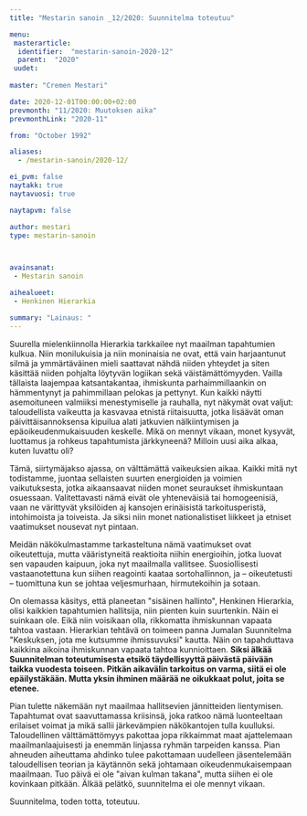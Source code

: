 ```yaml
---
title: "Mestarin sanoin _12/2020: Suunnitelma toteutuu"

menu:
 masterarticle:
  identifier:  "mestarin-sanoin-2020-12"
  parent:  "2020"
 uudet:
 
master: "Cremen Mestari"

date: 2020-12-01T00:00:00+02:00
prevmonth: "11/2020: Muutoksen aika"
prevmonthLink: "2020-11"

from: "October 1992"

aliases:
  - /mestarin-sanoin/2020-12/

ei_pvm: false
naytakk: true
naytavuosi: true

naytapvm: false

author: mestari
type: mestarin-sanoin



avainsanat:
 - Mestarin sanoin

aihealueet:
 - Henkinen Hierarkia

summary: "Lainaus: "
---
```

Suurella mielenkiinnolla Hierarkia tarkkailee nyt maailman tapahtumien kulkua. Niin monilukuisia ja niin moninaisia ne ovat, että vain harjaantunut silmä ja ymmärtäväinen mieli saattavat nähdä niiden yhteydet ja siten käsittää niiden pohjalta löytyvän logiikan sekä väistämättömyyden. Vailla tällaista laajempaa katsantakantaa, ihmiskunta parhaimmillaankin on hämmentynyt ja pahimmillaan pelokas ja pettynyt. Kun kaikki näytti asemoituneen valmiiksi menestymiselle ja rauhalla, nyt näkymät ovat valjut: taloudellista vaikeutta ja kasvavaa etnistä riitaisuutta, jotka lisäävät oman päivittäisannoksensa kipuilua alati jatkuvien nälkiintymisen ja epäoikeudenmukaisuuden keskelle. Mikä on mennyt vikaan, monet kysyvät, luottamus ja rohkeus tapahtumista järkkyneenä? Milloin uusi aika alkaa, kuten luvattu oli?

Tämä, siirtymäjakso ajassa, on välttämättä vaikeuksien aikaa. Kaikki mitä nyt todistamme, juontaa sellaisten suurten energioiden ja voimien vaikutuksesta, jotka aikaansaavat niiden monet seuraukset ihmiskuntaan osuessaan. Valitettavasti nämä eivät ole yhteneväisiä tai homogeenisiä, vaan ne värittyvät yksilöiden aj kansojen erinäisistä tarkoitusperistä, intohimoista ja toiveista. Ja siksi niin monet nationalistiset liikkeet ja etniset vaatimukset nousevat nyt pintaan.

Meidän näkökulmastamme tarkasteltuna nämä vaatimukset ovat oikeutettuja, mutta vääristyneitä reaktioita niihin energioihin, jotka luovat sen vapauden kaipuun, joka nyt maailmalla vallitsee. Suosiollisesti vastaanotettuna kun siihen reagointi kaataa sortohallinnon, ja – oikeutetusti – tuomittuna kun se johtaa veljesmurhaan, hirmutekoihin ja sotaan.

On olemassa käsitys, että planeetan "sisäinen hallinto", Henkinen Hierarkia, olisi kaikkien tapahtumien hallitsija, niin pienten kuin suurtenkin. Näin ei suinkaan ole. Eikä niin voisikaan olla, rikkomatta ihmiskunnan vapaata tahtoa vastaan. Hierarkian tehtävä on toimeen panna Jumalan Suunnitelma "Keskuksen, jota me kutsumme ihmissuvuksi" kautta. Näin on tapahduttava kaikkina aikoina ihmiskunnan vapaata tahtoa kunnioittaen. **Siksi älkää Suunnitelman toteutumisesta etsikö täydellisyyttä päivästä päivään taikka vuodesta toiseen. Pitkän aikavälin tarkoitus on varma, siitä ei ole epäilystäkään. Mutta yksin ihminen määrää ne oikukkaat polut, joita se etenee.**

Pian tulette näkemään nyt maailmaa hallitsevien jännitteiden lientymisen. Tapahtumat ovat saavuttamassa kriisinsä, joka ratkoo nämä luonteeltaan erilaiset voimat ja mikä sallii järkevämpien näkökantojen tulla kuulluksi. Taloudellinen välttämättömyys pakottaa jopa rikkaimmat maat ajattelemaan maailmanlaajuisesti ja enemmän linjassa ryhmän tarpeiden kanssa. Pian ahneuden aiheuttama ahdinko tulee pakottamaan uudelleen jäsentelemään taloudellisen teorian ja käytännön sekä johtamaan oikeudenmukaisempaan maailmaan. Tuo päivä ei ole "aivan kulman takana", mutta siihen ei ole kovinkaan pitkään. Älkää pelätkö, suunnitelma ei ole mennyt vikaan.

Suunnitelma, toden totta, toteutuu.